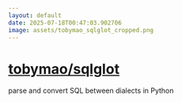 ```yaml
---
layout: default
date: 2025-07-18T00:47:03.902706
image: assets/tobymao_sqlglot_cropped.png
---
```


# [tobymao/sqlglot](https://github.com/tobymao/sqlglot)

parse and convert SQL between dialects in Python
